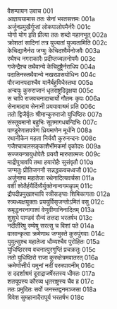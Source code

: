 वैशम्पायन उवाच	001  
आज्ञापयामास ततः सेनां भरतसत्तमः	001a  
अर्जुनप्रमुखैर्गुप्तां लोकपालोपमैर्नरैः	001c  
योगो योग इति प्रीत्या ततः शब्दो महानभूत्	002a  
क्रोशतां सादिनां तत्र युज्यतां युज्यतामिति	002c  
केचिद्यानैर्नरा जग्मुः केचिदश्वैर्मनोजवैः	003a  
 रथैश्च नगराकारैः प्रदीप्तज्वलनोपमैः	003c  
गजेन्द्रैश्च तथैवान्ये केचिदुष्ट्रैर्नराधिप	004a  
पदातिनस्तथैवान्ये नखरप्रासयोधिनः	004c  
पौरजानपदाश्चैव यानैर्बहुविधैस्तथा	005a  
अन्वयुः कुरुराजानं धृतराष्ट्रदिदृक्षया	005c  
स चापि राजवचनादाचार्यो गौतमः कृपः	006a  
सेनामादाय सेनानी प्रययावाश्रमं प्रति	006c  
ततो द्विजैर्वृतः श्रीमान्कुरुराजो युधिष्ठिरः	007a  
संस्तूयमानो बहुभिः सूतमागधबन्दिभिः	007c  
पाण्डुरेणातपत्रेण ध्रियमाणेन मूर्धनि	008a  
रथानीकेन महता निर्ययौ कुरुनन्दनः	008c  
गजैश्चाचलसङ्काशैर्भीमकर्मा वृकोदरः	009a  
सज्जयन्त्रायुधोपेतैः प्रययौ मारुतात्मजः	009c  
माद्रीपुत्रावपि तथा हयारोहैः सुसंवृतौ	010a  
जग्मतुः प्रीतिजननौ सन्नद्धकवचध्वजौ	010c  
अर्जुनश्च महातेजा रथेनादित्यवर्चसा	011a  
वशी श्वेतैर्हयैर्दिव्यैर्युक्तेनान्वगमन्नृपम्	011c  
द्रौपदीप्रमुखाश्चापि स्त्रीसङ्घाः शिबिकागताः	012a  
स्त्र्यध्यक्षयुक्ताः प्रययुर्विसृजन्तोऽमितं वसु	012c  
समृद्धनरनागाश्वं वेणुवीणानिनादितम्	013a  
शुशुभे पाण्डवं सैन्यं तत्तदा भरतर्षभ	013c  
नदीतीरेषु रम्येषु सरत्सु च विशां पते	014a  
वासान्कृत्वा क्रमेणाथ जग्मुस्ते कुरुपुंगवाः	014c  
युयुत्सुश्च महातेजा धौम्यश्चैव पुरोहितः	015a  
युधिष्ठिरस्य वचनात्पुरगुप्तिं प्रचक्रतुः	015c  
ततो युधिष्ठिरो राजा कुरुक्षेत्रमवातरत्	016a  
क्रमेणोत्तीर्य यमुनां नदीं परमपावनीम्	016c  
स ददर्शाश्रमं दूराद्राजर्षेस्तस्य धीमतः	017a  
शतयूपस्य कौरव्य धृतराष्ट्रस्य चैव ह	017c  
ततः प्रमुदितः सर्वो जनस्तद्वनमञ्जसा	018a  
विवेश सुमहानादैरापूर्य भरतर्षभ	018c  
